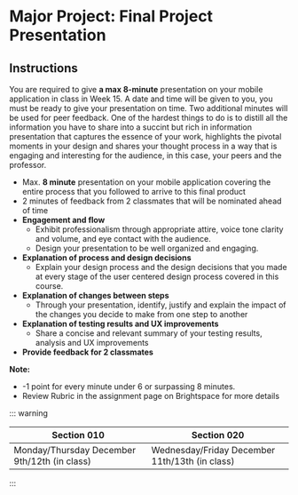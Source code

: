 # Major Project: Final Project Presentation

## Instructions

You are required to give **a max 8-minute** presentation on your mobile application in class in Week 15. A date and time will be given to you, you must be ready to give your presentation on time. Two additional minutes will be  used for peer feedback. 
One of the hardest things to do is to distill all the information you have to share into a succint but rich in information presentation that captures the essence of your work, highlights the pivotal moments in your design and shares your thought process in a way that is engaging and interesting for the audience, in this case, your peers and the professor.

- Max. **8 minute** presentation on your mobile application covering the entire process that you followed to arrive to this final product
- 2 minutes of feedback from 2 classmates that will be nominated ahead of time
- **Engagement and flow**
  - Exhibit professionalism through appropriate attire, voice tone clarity and volume, and eye contact with the audience.
  - Design your presentation to be well organized and engaging.
- **Explanation of process and design decisions**
  - Explain your design process and the design decisions that you made at every stage of the user centered design process covered in this course.
- **Explanation of changes between steps**
  - Through your presentation, identify, justify and explain the impact of the changes you decide to make from one step to another
- **Explanation of testing results and UX improvements**
  - Share a concise and relevant summary of your testing results, analysis and UX improvements
- **Provide feedback for 2 classmates**

**Note:**

- -1 point for every minute under 6 or surpassing 8 minutes.
- Review Rubric in the assignment page on Brightspace for more details

::: warning

| Section 010                                          | Section 020                                          |
| -----------------------------------------------------| ---------------------------------------------------- |
| Monday/Thursday December 9th/12th (in class)         | Wednesday/Friday December 11th/13th (in class)       |

:::
